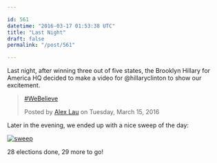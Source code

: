 ```yaml
---

id: 561
datetime: "2016-03-17 01:53:38 UTC"
title: "Last Night"
draft: false
permalink: "/post/561"

---
```


Last night, after winning three out of five states, the Brooklyn Hillary for America HQ decided to make a video for @hillaryclinton to show our excitement.

<div id="fb-root"></div><script>(function(d, s, id) {  var js, fjs = d.getElementsByTagName(s)[0];  if (d.getElementById(id)) return;  js = d.createElement(s); js.id = id;  js.src = "//connect.facebook.net/en_US/sdk.js#xfbml=1&version=v2.3";  fjs.parentNode.insertBefore(js, fjs);}(document, 'script', 'facebook-jssdk'));</script><div class="fb-video" data-allowfullscreen="1" data-href="/jedilau/videos/vb.10103443/10104676346026972/?type=3"><div class="fb-xfbml-parse-ignore"><blockquote cite="https://www.facebook.com/jedilau/videos/10104676346026972/"><a href="https://www.facebook.com/jedilau/videos/10104676346026972/">#WeBelieve</a><p></p>Posted by <a href="#" role="button">Alex Lau</a> on Tuesday, March 15, 2016</blockquote></div></div>

Later in the evening, we ended up with a nice sweep of the day:

[![sweep](http://cl.natw.me/fR9r/d)](http://www.nytimes.com/elections/2016/national-results-map)

28 elections done, 29 more to go!

